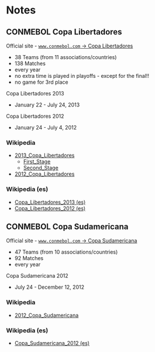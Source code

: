 # Notes

## CONMEBOL Copa Libertadores

Official site - [`www.conmebol.com` -> Copa Libertadores](http://www.conmebol.com)

- 38 Teams (from 11 associations/countries)
- 138 Matches
- every year
- no extra time is played in playoffs -  except for the final!!
- no game for 3rd place


Copa Libertadores 2013

- January 22 - July 24, 2013

Copa Libertadores 2012

- January 24 - July 4, 2012



### Wikipedia

- [2013_Copa_Libertadores](http://en.wikipedia.org/wiki/2013_Copa_Libertadores)
    - [First_Stage](http://en.wikipedia.org/wiki/2013_Copa_Libertadores_First_Stage)
    - [Second_Stage](http://en.wikipedia.org/wiki/2013_Copa_Libertadores_Second_Stage)
- [2012_Copa_Libertadores](http://en.wikipedia.org/wiki/2012_Copa_Libertadores)


### Wikipedia (es)

- [Copa_Libertadores_2013 (es)](http://es.wikipedia.org/wiki/Copa_Libertadores_2013)
- [Copa_Libertadores_2012 (es)](http://es.wikipedia.org/wiki/Copa_Libertadores_2012)


## CONMEBOL Copa Sudamericana

Official site - [`www.conmebol.com` -> Copa Sudamericana](http://www.conmebol.com)

- 47 Teams (from 10 associations/countries)
- 92 Matches
- every year


Copa Sudamericana 2012

- July 24 - December 12, 2012


### Wikipedia

- [2012_Copa_Sudamericana](http://en.wikipedia.org/wiki/2012_Copa_Sudamericana)

### Wikipedia (es)

- [Copa_Sudamericana_2012 (es)](http://es.wikipedia.org/wiki/Copa_Sudamericana_2012)


